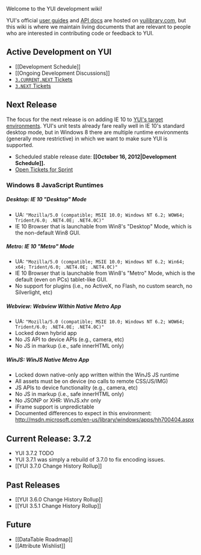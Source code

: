 Welcome to the YUI development wiki!

YUI's official [user guides](http://yuilibrary.com/yui/docs/guides/) and [API docs](http://yuilibrary.com/yui/docs/api/) are hosted on [yuilibrary.com](http://yuilibrary.com/), but this wiki is where we maintain living documents that are relevant to people who are interested in contributing code or feedback to YUI.

## Active Development on YUI

* [[Development Schedule]]
* [[Ongoing Development Discussions]]
* [`3.CURRENT.NEXT` Tickets](http://yuilibrary.com/projects/yui3/report/138)
* [`3.NEXT` Tickets](http://yuilibrary.com/projects/yui3/report/139)

## Next Release

The focus for the next release is on adding IE 10 to [YUI's target environments](http://yuilibrary.com/yui/environments/). YUI's unit tests already fare really well in IE 10's standard desktop mode, but in Windows 8 there are multiple runtime environments (generally more restrictive) in which we want to make sure YUI is supported.

* Scheduled stable release date: **[[October 16, 2012|Development Schedule]].**
* [Open Tickets for Sprint](http://yuilibrary.com/projects/yui3/report/138)

### Windows 8 JavaScript Runtimes

##### **Desktop:** IE 10 "Desktop" Mode
* UA: `"Mozilla/5.0 (compatible; MSIE 10.0; Windows NT 6.2; WOW64; Trident/6.0; .NET4.0E; .NET4.0C)"`
* IE 10 Browser that is launchable from Win8's "Desktop" Mode, which is the non-default Win8 GUI.

##### **Metro:** IE 10 "Metro" Mode
* UA: `"Mozilla/5.0 (compatible; MSIE 10.0; Windows NT 6.2; Win64; x64; Trident/6.0; .NET4.0E; .NET4.0C)"`
* IE 10 Browser that is launchable from Win8's "Metro" Mode, which is the default (even on PCs) tablet-like GUI.
* No support for plugins (i.e., no ActiveX, no Flash, no custom search, no Silverlight, etc)

##### **Webview:** Webview Within Native Metro App
* UA: `"Mozilla/5.0 (compatible; MSIE 10.0; Windows NT 6.2; WOW64; Trident/6.0; .NET4.0E; .NET4.0C)"`
* Locked down hybrid app
* No JS API to device APIs (e.g., camera, etc)
* No JS in markup (i.e., safe innerHTML only)

##### **WinJS:** WinJS Native Metro App
* Locked down native-only app written within the WinJS JS runtime
* All assets must be on device (no calls to remote CSS/JS/IMG)
* JS APIs to device functionality (e.g., camera, etc)
* No JS in markup (i.e., safe innerHTML only)
* No JSONP or XHR: WinJS.xhr only
* iFrame support is unpredictable
* Documented differences to expect in this environment: http://msdn.microsoft.com/en-us/library/windows/apps/hh700404.aspx

## Current Release: 3.7.2

* YUI 3.7.2 TODO
* YUI 3.7.1 was simply a rebuild of 3.7.0 to fix encoding issues.
* [[YUI 3.7.0 Change History Rollup]]

## Past Releases

* [[YUI 3.6.0 Change History Rollup]]
* [[YUI 3.5.1 Change History Rollup]]

## Future

* [[DataTable Roadmap]]
* [[Attribute Wishlist]]